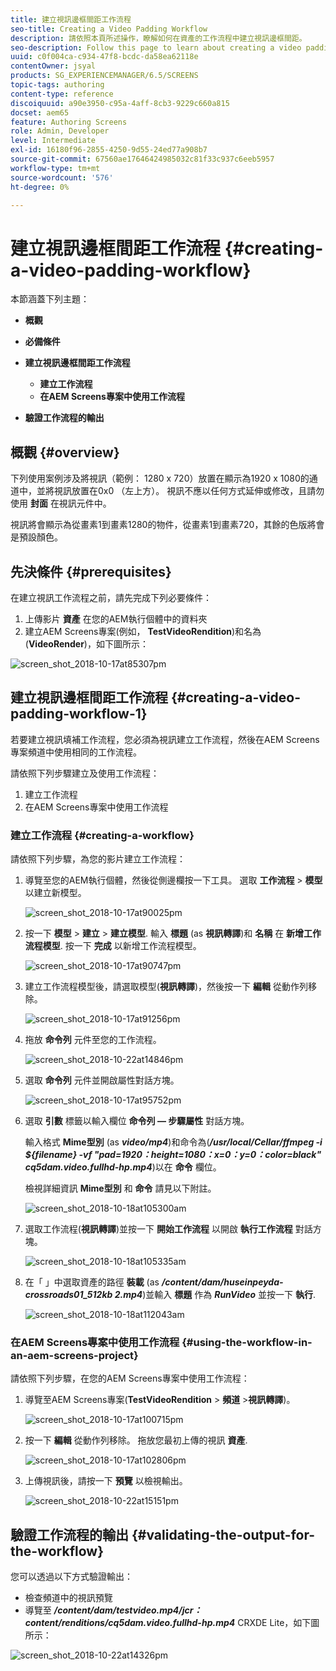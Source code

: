 ```yaml
---
title: 建立視訊邊框間距工作流程
seo-title: Creating a Video Padding Workflow
description: 請依照本頁所述操作，瞭解如何在資產的工作流程中建立視訊邊框間距。
seo-description: Follow this page to learn about creating a video padding in the workflow for your assets.
uuid: c0f004ca-c934-47f8-bcdc-da58ea62118e
contentOwner: jsyal
products: SG_EXPERIENCEMANAGER/6.5/SCREENS
topic-tags: authoring
content-type: reference
discoiquuid: a90e3950-c95a-4aff-8cb3-9229c660a815
docset: aem65
feature: Authoring Screens
role: Admin, Developer
level: Intermediate
exl-id: 16180f96-2855-4250-9d55-24ed77a908b7
source-git-commit: 67560ae17646424985032c81f33c937c6eeb5957
workflow-type: tm+mt
source-wordcount: '576'
ht-degree: 0%

---
```


# 建立視訊邊框間距工作流程 {#creating-a-video-padding-workflow}

本節涵蓋下列主題：

* **概觀**
* **必備條件**
* **建立視訊邊框間距工作流程**
   * **建立工作流程**
   * **在AEM Screens專案中使用工作流程**

* **驗證工作流程的輸出**

## 概觀 {#overview}

下列使用案例涉及將視訊（範例： 1280 x 720）放置在顯示為1920 x 1080的通道中，並將視訊放置在0x0 （左上方）。 視訊不應以任何方式延伸或修改，且請勿使用 **封面** 在視訊元件中。

視訊將會顯示為從畫素1到畫素1280的物件，從畫素1到畫素720，其餘的色版將會是預設顏色。

## 先決條件 {#prerequisites}

在建立視訊工作流程之前，請先完成下列必要條件：

1. 上傳影片 **資產** 在您的AEM執行個體中的資料夾
1. 建立AEM Screens專案(例如， **TestVideoRendition**)和名為(**VideoRender**)，如下圖所示：

![screen_shot_2018-10-17at85307pm](assets/screen_shot_2018-10-17at85307pm.png)

## 建立視訊邊框間距工作流程 {#creating-a-video-padding-workflow-1}

若要建立視訊填補工作流程，您必須為視訊建立工作流程，然後在AEM Screens專案頻道中使用相同的工作流程。

請依照下列步驟建立及使用工作流程：

1. 建立工作流程
1. 在AEM Screens專案中使用工作流程

### 建立工作流程 {#creating-a-workflow}

請依照下列步驟，為您的影片建立工作流程：

1. 導覽至您的AEM執行個體，然後從側邊欄按一下工具。 選取 **工作流程** > **模型** 以建立新模型。

   ![screen_shot_2018-10-17at90025pm](assets/screen_shot_2018-10-17at90025pm.png)

1. 按一下 **模型** > **建立** > **建立模型**. 輸入 **標題** (as **視訊轉譯**)和 **名稱** 在 **新增工作流程模型**. 按一下 **完成** 以新增工作流程模型。

   ![screen_shot_2018-10-17at90747pm](assets/screen_shot_2018-10-17at90747pm.png)

1. 建立工作流程模型後，請選取模型(**視訊轉譯**)，然後按一下 **編輯** 從動作列移除。

   ![screen_shot_2018-10-17at91256pm](assets/screen_shot_2018-10-17at91256pm.png)

1. 拖放 **命令列** 元件至您的工作流程。

   ![screen_shot_2018-10-22at14846pm](assets/screen_shot_2018-10-22at14846pm.png)

1. 選取 **命令列** 元件並開啟屬性對話方塊。

   ![screen_shot_2018-10-17at95752pm](assets/screen_shot_2018-10-17at95752pm.png)

1. 選取 **引數** 標籤以輸入欄位 **命令列 — 步驟屬性** 對話方塊。

   輸入格式 **Mime型別** (as ***video/mp4***)和命令為(***/usr/local/Cellar/ffmpeg -i ${filename} -vf &quot;pad=1920：height=1080：x=0：y=0：color=black&quot; cq5dam.video.fullhd-hp.mp4***)以在 **命令** 欄位。

   檢視詳細資訊 **Mime型別** 和 **命令** 請見以下附註。

   ![screen_shot_2018-10-18at105300am](assets/screen_shot_2018-10-18at105300am.png)

1. 選取工作流程(**視訊轉譯**)並按一下 **開始工作流程** 以開啟 **執行工作流程** 對話方塊。

   ![screen_shot_2018-10-18at105335am](assets/screen_shot_2018-10-18at105335am.png)

1. 在「 」中選取資產的路徑 **裝載** (as ***/content/dam/huseinpeyda-crossroads01_512kb 2.mp4***)並輸入 **標題** 作為 ***RunVideo*** 並按一下 **執行**.

   ![screen_shot_2018-10-18at112043am](assets/screen_shot_2018-10-18at112043am.png)

### 在AEM Screens專案中使用工作流程 {#using-the-workflow-in-an-aem-screens-project}

請依照下列步驟，在您的AEM Screens專案中使用工作流程：

1. 導覽至AEM Screens專案(**TestVideoRendition** > **頻道** >**視訊轉譯**)。

   ![screen_shot_2018-10-17at100715pm](assets/screen_shot_2018-10-17at100715pm.png)

1. 按一下 **編輯** 從動作列移除。 拖放您最初上傳的視訊 **資產**.

   ![screen_shot_2018-10-17at102806pm](assets/screen_shot_2018-10-17at102806pm.png)

1. 上傳視訊後，請按一下 **預覽** 以檢視輸出。

   ![screen_shot_2018-10-22at15151pm](assets/screen_shot_2018-10-22at15151pm.png)

## 驗證工作流程的輸出 {#validating-the-output-for-the-workflow}

您可以透過以下方式驗證輸出：

* 檢查頻道中的視訊預覽
* 導覽至 ***/content/dam/testvideo.mp4/jcr：content/renditions/cq5dam.video.fullhd-hp.mp4*** CRXDE Lite，如下圖所示：

![screen_shot_2018-10-22at14326pm](assets/screen_shot_2018-10-22at14326pm.png)
